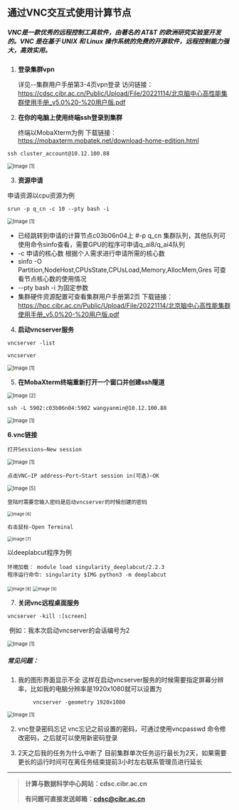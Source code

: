 ## 通过VNC交互式使用计算节点



##### VNC是一款优秀的远程控制工具软件，由著名的 AT&T 的欧洲研究实验室开发的。VNC 是在基于 UNIX 和 Linux 操作系统的免费的开源软件，远程控制能力强大，高效实用。

1. **登录集群vpn**

    详见--集群用户手册第3-4页vpn登录
    访问链接：https://cdsc.cibr.ac.cn/Public/Upload/File/20221114/北京脑中心高性能集群使用手册_v5.0%20-%20用户版.pdf

2. **在你的电脑上使用终端ssh登录到集群**

    终端以MobaXterm为例
    下载链接：https://mobaxterm.mobatek.net/download-home-edition.html

```
ssh cluster_account@10.12.100.88
```

<img src="..\.image\vnc\1.png" alt="Image [1]" style="zoom: 80%;" />

3. **资源申请**

  申请资源以cpu资源为例

```
srun -p q_cn -c 10 --pty bash -i
```



<img src="..\.image\vnc\Image.png" alt="Image [1]" style="zoom: 80%;" />

- 已经跳转到申请的计算节点c03b06n04上
  #-p  q_cn  集群队列，其他队列可使用命令sinfo查看，需要GPU的程序可申请q_ai8/q_ai4队列
- -c 申请的核心数    根据个人需求进行申请所需的核心数
- sinfo -O Partition,NodeHost,CPUsState,CPUsLoad,Memory,AllocMem,Gres 可查看节点核心数的使用情况
- --pty bash -i 为固定参数
- 集群硬件资源配置可查看集群用户手册第2页
  下载链接：https://hpc.cibr.ac.cn/Public/Upload/File/20221114/北京脑中心高性能集群使用手册_v5.0%20-%20用户版.pdf

4. **启动vncserver服务**

```
vncserver -list

vncserver
```

<img src="..\.image\vnc\Image [1].png" alt="Image [1]" style="zoom: 80%;" />

5. **在MobaXterm终端重新打开一个窗口并创建ssh隧道**

<img src="..\.image\vnc\Image [2].png" alt="Image [2]" style="zoom:80%;" />

```
ssh -L 5902:c03b06n04:5902 wangyanmin@10.12.100.88
```

<img src="..\.image\vnc\Image [3].png" alt="Image [1]" style="zoom: 80%;" />

**6.vnc链接**

```
打开Sessions—New session
```



<img src="..\.image\vnc\Image [4].png" alt="Image [1]" style="zoom: 80%;" />

```
点击VNC—IP address—Port—Start session in(可选)—OK
```

<img src="..\.image\vnc\Image [5].png" alt="Image [5]" style="zoom:80%;" />

```
登陆时需要您输入密码是启动vncserver的时候创建的密码
```

<img src="..\.image\vnc\Image [6].png" alt="Image [6]" style="zoom: 67%;" />

```
右击鼠标-Open Terminal
```

<img src="..\.image\vnc\Image [7].png" alt="Image [7]" style="zoom:67%;" />

以deeplabcut程序为例

```
环境加载： module load singularity_deeplabcut/2.2.3
程序运行命令: singularity $IMG python3 -m deeplabcut
```

<img src="..\.image\vnc\Image [8].png" alt="Image [8]" style="zoom:67%;" />

<img src="..\.image\vnc\Image [9].png" alt="Image [9]" style="zoom:67%;" />


7. **关闭vnc远程桌面服务**

```
vncserver -kill :[screen]
```

​       例如：我本次启动vncserver的会话编号为2

<img src="..\.image\vnc\Image [10].png" alt="Image [1]" style="zoom: 80%;" />

##### 常见问题：

1. 我的图形界面显示不全
   这样在启动vncserver服务的时候需要指定屏幕分辨率，比如我的电脑分辨率是1920x1080就可以设置为

```
        vncserver -geometry 1920x1080
```

<img src="..\.image\vnc\Image [11].png" alt="Image [1]" style="zoom: 80%;" />

2. vnc登录密码忘记
   vnc忘记之前设置的密码，可通过使用vncpasswd 命令修改密码，之后就可以使用新密码登录

3. 2天之后我的任务为什么中断了
   目前集群单次任务运行最长为2天，如果需要更长的运行时间可在离任务结束提前3小时左右联系管理员进行延长



------



> **计算与数据科学中心网站：cdsc.cibr.ac.cn**
>
> **有问题可直接发送邮箱：cdsc@cibr.ac.cn**


